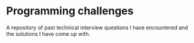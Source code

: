 # Programming challenges
A repository of past technical interview questions I have encountered and the solutions I have come up with.
